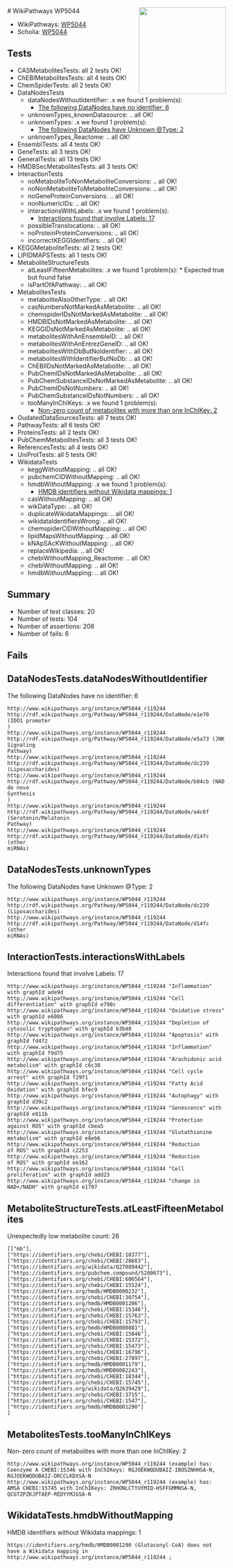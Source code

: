 <img style="float: right; width: 200px" src="https://upload.wikimedia.org/wikipedia/commons/thumb/8/83/Wplogo_with_text_500.png/640px-Wplogo_with_text_500.png" />
# WikiPathways WP5044

* WikiPathways: [WP5044](https://new.wikipathways.org/pathways/WP5044)
* Scholia: [WP5044](https://scholia.toolforge.org/wikipathways/WP5044)
## Tests
* CASMetabolitesTests: all 2 tests OK!
* ChEBIMetabolitesTests: all 4 tests OK!
* ChemSpiderTests: all 2 tests OK!
* DataNodesTests
    * dataNodesWithoutIdentifier: .x we found 1 problem(s):
        * [The following DataNodes have no identifier: 6](#d2d32fa5)
    * unknownTypes_knownDatasource: .. all OK!
    * unknownTypes: .x we found 1 problem(s):
        * [The following DataNodes have Unknown @Type: 2](#839973e0)
    * unknownTypes_Reactome: .. all OK!
* EnsemblTests: all 4 tests OK!
* GeneTests: all 3 tests OK!
* GeneralTests: all 13 tests OK!
* HMDBSecMetabolitesTests: all 3 tests OK!
* InteractionTests
    * noMetaboliteToNonMetaboliteConversions: .. all OK!
    * noNonMetaboliteToMetaboliteConversions: .. all OK!
    * noGeneProteinConversions: .. all OK!
    * nonNumericIDs: .. all OK!
    * interactionsWithLabels: .x we found 1 problem(s):
        * [Interactions found that involve Labels: 17](#fe97a8bf)
    * possibleTranslocations: .. all OK!
    * noProteinProteinConversions: .. all OK!
    * incorrectKEGGIdentifiers: .. all OK!
* KEGGMetaboliteTests: all 2 tests OK!
* LIPIDMAPSTests: all 1 tests OK!
* MetaboliteStructureTests
    * atLeastFifteenMetabolites: .x we found 1 problem(s):
            * Expected true but found false
    * isPartOfAPathway: .. all OK!
* MetabolitesTests
    * metaboliteAlsoOtherType: .. all OK!
    * casNumbersNotMarkedAsMetabolite: .. all OK!
    * chemspiderIDsNotMarkedAsMetabolite: .. all OK!
    * HMDBIDsNotMarkedAsMetabolite: .. all OK!
    * KEGGIDsNotMarkedAsMetabolite: .. all OK!
    * metabolitesWithAnEnsembleID: .. all OK!
    * metabolitesWithAnEntrezGeneID: .. all OK!
    * metabolitesWithDbButNoIdentifier: .. all OK!
    * metabolitesWithIdentifierButNoDb: .. all OK!
    * ChEBIIDsNotMarkedAsMetabolite: .. all OK!
    * PubChemIDsNotMarkedAsMetabolite: .. all OK!
    * PubChemSubstanceIDsNotMarkedAsMetabolite: .. all OK!
    * PubChemIDsNotNumbers: .. all OK!
    * PubChemSubstanceIDsNotNumbers: .. all OK!
    * tooManyInChIKeys: .x we found 1 problem(s):
        * [Non-zero count of metabolites with more than one InChIKey: 2](#a4e4037f)
* OudatedDataSourcesTests: all 7 tests OK!
* PathwayTests: all 6 tests OK!
* ProteinsTests: all 2 tests OK!
* PubChemMetabolitesTests: all 3 tests OK!
* ReferencesTests: all 4 tests OK!
* UniProtTests: all 5 tests OK!
* WikidataTests
    * keggWithoutMapping: .. all OK!
    * pubchemCIDWithoutMapping: .. all OK!
    * hmdbWithoutMapping: .x we found 1 problem(s):
        * [HMDB identifiers without Wikidata mappings: 1](#8860e69b)
    * casWithoutMapping: .. all OK!
    * wikDataTypo: .. all OK!
    * duplicateWikidataMappings: .. all OK!
    * wikidataIdentifiersWrong: .. all OK!
    * chemspiderCIDWithoutMapping: .. all OK!
    * lipidMapsWithoutMapping: .. all OK!
    * kNApSAcKWithoutMapping: .. all OK!
    * replaceWikipedia: .. all OK!
    * chebiWithoutMapping_Reactome: .. all OK!
    * chebiWithoutMapping: .. all OK!
    * hmdbWithoutMapping: .. all OK!


## Summary

* Number of test classes: 20
* Number of tests: 104
* Number of assertions: 208
* Number of fails: 6

## Fails

<a name="d2d32fa5" />

## DataNodesTests.dataNodesWithoutIdentifier

The following DataNodes have no identifier: 6
```
http://www.wikipathways.org/instance/WP5044_r119244 http://rdf.wikipathways.org/Pathway/WP5044_r119244/DataNode/e1e70 (IDO1 promoter
)
http://www.wikipathways.org/instance/WP5044_r119244 http://rdf.wikipathways.org/Pathway/WP5044_r119244/DataNode/e5a73 (JNK Signaling
Pathway)
http://www.wikipathways.org/instance/WP5044_r119244 http://rdf.wikipathways.org/Pathway/WP5044_r119244/DataNode/dc239 (Liposaccharides)
http://www.wikipathways.org/instance/WP5044_r119244 http://rdf.wikipathways.org/Pathway/WP5044_r119244/DataNode/b04cb (NAD de novo
Synthesis
)
http://www.wikipathways.org/instance/WP5044_r119244 http://rdf.wikipathways.org/Pathway/WP5044_r119244/DataNode/a4c6f (Serotonin/Melatonin
Pathway)
http://www.wikipathways.org/instance/WP5044_r119244 http://rdf.wikipathways.org/Pathway/WP5044_r119244/DataNode/d14fc (other 
miRNAs)
```

<a name="839973e0" />

## DataNodesTests.unknownTypes

The following DataNodes have Unknown @Type: 2
```
http://www.wikipathways.org/instance/WP5044_r119244 http://rdf.wikipathways.org/Pathway/WP5044_r119244/DataNode/dc239 (Liposaccharides)
http://www.wikipathways.org/instance/WP5044_r119244 http://rdf.wikipathways.org/Pathway/WP5044_r119244/DataNode/d14fc (other 
miRNAs)
```

<a name="fe97a8bf" />

## InteractionTests.interactionsWithLabels

Interactions found that involve Labels: 17
```
http://www.wikipathways.org/instance/WP5044_r119244 "Inflammation" with graphId ade9d
http://www.wikipathways.org/instance/WP5044_r119244 "Cell differentiation" with graphId e798c
http://www.wikipathways.org/instance/WP5044_r119244 "Oxidative stress" with graphId e6086
http://www.wikipathways.org/instance/WP5044_r119244 "Depletion of 
cytosolic tryptophan" with graphId b3b40
http://www.wikipathways.org/instance/WP5044_r119244 "Apoptosis" with graphId fd4f2
http://www.wikipathways.org/instance/WP5044_r119244 "Inflammation" with graphId f9d75
http://www.wikipathways.org/instance/WP5044_r119244 "Arachidonic acid
metabolism" with graphId c6c38
http://www.wikipathways.org/instance/WP5044_r119244 "Cell cycle arrest" with graphId f29f1
http://www.wikipathways.org/instance/WP5044_r119244 "Fatty Acid
Oxidation" with graphId bfec9
http://www.wikipathways.org/instance/WP5044_r119244 "Autophagy" with graphId d39c2
http://www.wikipathways.org/instance/WP5044_r119244 "Senescence" with graphId e811b
http://www.wikipathways.org/instance/WP5044_r119244 "Protection
against ROS" with graphId cbea5
http://www.wikipathways.org/instance/WP5044_r119244 "Glutathionine
metabolism" with graphId e8eb6
http://www.wikipathways.org/instance/WP5044_r119244 "Reduction 
of ROS" with graphId c2253
http://www.wikipathways.org/instance/WP5044_r119244 "Reduction 
of ROS" with graphId ee162
http://www.wikipathways.org/instance/WP5044_r119244 "Cell proliferation" with graphId add23
http://www.wikipathways.org/instance/WP5044_r119244 "change in 
NAD+/NADH" with graphId e1797
```

<a name="3b0f97e1" />

## MetaboliteStructureTests.atLeastFifteenMetabolites

Unexpectedly low metabolite count: 26

```
[["mb"],
["https://identifiers.org/chebi/CHEBI:18377"],
["https://identifiers.org/chebi/CHEBI:28683"],
["https://identifiers.org/wikidata/Q27089442"],
["https://identifiers.org/pubchem.compound/5280673"],
["https://identifiers.org/chebi/CHEBI:606564"],
["https://identifiers.org/chebi/CHEBI:15524"],
["https://identifiers.org/hmdb/HMDB0000232"],
["https://identifiers.org/chebi/CHEBI:30754"],
["https://identifiers.org/hmdb/HMDB0001206"],
["https://identifiers.org/chebi/CHEBI:15346"],
["https://identifiers.org/chebi/CHEBI:15763"],
["https://identifiers.org/chebi/CHEBI:15793"],
["https://identifiers.org/hmdb/HMDB0000881"],
["https://identifiers.org/chebi/CHEBI:15846"],
["https://identifiers.org/chebi/CHEBI:15372"],
["https://identifiers.org/chebi/CHEBI:15473"],
["https://identifiers.org/chebi/CHEBI:16796"],
["https://identifiers.org/chebi/CHEBI:27897"],
["https://identifiers.org/hmdb/HMDB0001179"],
["https://identifiers.org/hmdb/HMDB0002243"],
["https://identifiers.org/chebi/CHEBI:18344"],
["https://identifiers.org/chebi/CHEBI:15745"],
["https://identifiers.org/wikidata/Q2639429"],
["https://identifiers.org/chebi/CHEBI:3715"],
["https://identifiers.org/chebi/CHEBI:1547"],
["https://identifiers.org/hmdb/HMDB0001290"]
]
```

<a name="a4e4037f" />

## MetabolitesTests.tooManyInChIKeys

Non-zero count of metabolites with more than one InChIKey: 2
```
http://www.wikipathways.org/instance/WP5044_r119244 (example) has: Coenzyme A CHEBI:15346 with InChIKeys: RGJOEKWQDUBAIZ-IBOSZNHHSA-N, RGJOEKWQDUBAIZ-DRCCLKDXSA-N
http://www.wikipathways.org/instance/WP5044_r119244 (example) has: AMSA CHEBI:15745 with InChIKeys: ZRHONLCTYUYMIQ-HSFFGMMNSA-N, QCGTZPZKJPTAEP-REDYYMJGSA-N
```

<a name="8860e69b" />

## WikidataTests.hmdbWithoutMapping

HMDB identifiers without Wikidata mappings: 1
```
https://identifiers.org/hmdb/HMDB0001290 (Glutaconyl-CoA) does not have a Wikidata mapping in http://www.wikipathways.org/instance/WP5044_r119244 ; 
```

